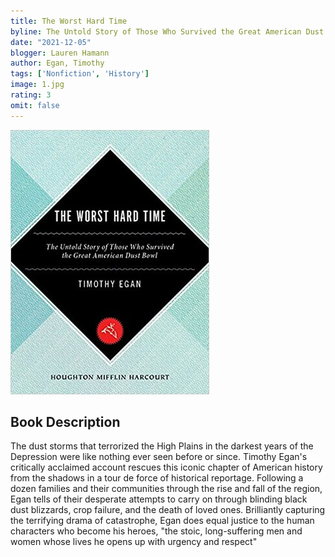 ```yaml
---
title: The Worst Hard Time
byline: The Untold Story of Those Who Survived the Great American Dust Bowl 
date: "2021-12-05"
blogger: Lauren Hamann
author: Egan, Timothy
tags: ['Nonfiction', 'History']
image: 1.jpg
rating: 3
omit: false
---
```


![Book Cover](1.jpg)

## Book Description


The dust storms that terrorized the High Plains in the darkest years of the Depression were like nothing ever seen before or since. Timothy Egan's critically acclaimed account rescues this iconic chapter of American history from the shadows in a tour de force of historical reportage. Following a dozen families and their communities through the rise and fall of the region, Egan tells of their desperate attempts to carry on through blinding black dust blizzards, crop failure, and the death of loved ones. Brilliantly capturing the terrifying drama of catastrophe, Egan does equal justice to the human characters who become his heroes, "the stoic, long-suffering men and women whose lives he opens up with urgency and respect" 
